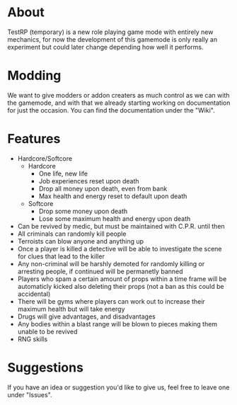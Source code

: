 # About

TestRP (temporary) is a new role playing game mode with entirely new mechanics, for now the development of this gamemode is only really an experiment but could later change depending how well it performs.

# Modding

We want to give modders or addon creaters as much control as we can with the gamemode, and with that we already starting working on documentation for just the occasion. You can find the documentation under the "Wiki".

# Features

- Hardcore/Softcore
  - Hardcore
    - One life, new life
    - Job experiences reset upon death
    - Drop all money upon death, even from bank
    - Max health and energy reset to default upon death
  - Softcore
    - Drop some money upon death
    - Lose some maximum health and energy upon death
- Can be revived by medic, but must be maintained with C.P.R. until then
- All criminals can randomly kill people
- Terroists can blow anyone and anything up
- Once a player is killed a detective will be able to investigate the scene for clues that lead to the killer
- Any non-criminal will be harshly demoted for randomly killing or arresting people, if continued will be permanetly banned
- Players who spam a certain amount of props within a time frame will be automaticly kicked also deleting their props (not a ban as this could be accidental)
- There will be gyms where players can work out to increase their maximum health but will take energy
- Drugs will give advantages, and disadvantages
- Any bodies within a blast range will be blown to pieces making them unable to be revived
- RNG skills

# Suggestions

If you have an idea or suggestion you'd like to give us, feel free to leave one under "Issues".
